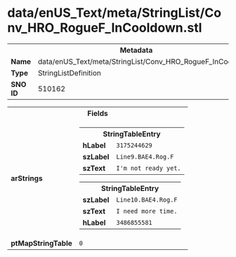 <h1>data/enUS_Text/meta/StringList/Conv_HRO_RogueF_InCooldown.stl</h1><table><tr><th colspan="100%">Metadata</th></tr><tr><td><b>Name</b></td><td>data/enUS_Text/meta/StringList/Conv_HRO_RogueF_InCooldown.stl</td></tr><tr><td><b>Type</b></td><td>StringListDefinition</td></tr><tr><td><b>SNO ID</b></td><td>510162</td></tr></table>

<table><tr><th colspan="100%">Fields</th></tr><tr><td><b>arStrings</b></td><td><table><tr><th colspan="100%">StringTableEntry</th></tr><tr><td><b>hLabel</b></td><td><code>3175244629</code></td></tr><tr><td><b>szLabel</b></td><td><code>Line9.BAE4.Rog.F</code></td></tr><tr><td><b>szText</b></td><td><code>I'm not ready yet.</code></td></tr></table>


<table><tr><th colspan="100%">StringTableEntry</th></tr><tr><td><b>szLabel</b></td><td><code>Line10.BAE4.Rog.F</code></td></tr><tr><td><b>szText</b></td><td><code>I need more time.</code></td></tr><tr><td><b>hLabel</b></td><td><code>3486855581</code></td></tr></table>


</td></tr><tr><td><b>ptMapStringTable</b></td><td><code>0</code></td></tr></table>

